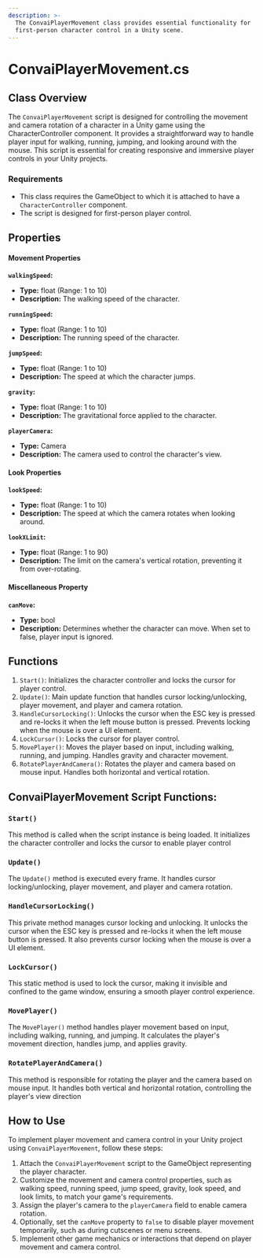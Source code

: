 ```yaml
---
description: >-
  The ConvaiPlayerMovement class provides essential functionality for
  first-person character control in a Unity scene.
---
```


# ConvaiPlayerMovement.cs

## Class Overview

The `ConvaiPlayerMovement` script is designed for controlling the movement and camera rotation of a character in a Unity game using the CharacterController component. It provides a straightforward way to handle player input for walking, running, jumping, and looking around with the mouse. This script is essential for creating responsive and immersive player controls in your Unity projects.

### **Requirements**

* This class requires the GameObject to which it is attached to have a `CharacterController` component.
* The script is designed for first-person player control.

## Properties

#### Movement Properties

**`walkingSpeed`:**

* **Type:** float (Range: 1 to 10)
* **Description:** The walking speed of the character.

**`runningSpeed`:**

* **Type:** float (Range: 1 to 10)
* **Description:** The running speed of the character.

**`jumpSpeed`:**

* **Type:** float (Range: 1 to 10)
* **Description:** The speed at which the character jumps.

**`gravity`:**

* **Type:** float (Range: 1 to 10)
* **Description:** The gravitational force applied to the character.

**`playerCamera`:**

* **Type:** Camera
* **Description:** The camera used to control the character's view.

#### Look Properties

**`lookSpeed`:**

* **Type:** float (Range: 1 to 10)
* **Description:** The speed at which the camera rotates when looking around.

**`lookXLimit`:**

* **Type:** float (Range: 1 to 90)
* **Description:** The limit on the camera's vertical rotation, preventing it from over-rotating.

#### Miscellaneous Property

**`canMove`:**

* **Type:** bool
* **Description:** Determines whether the character can move. When set to false, player input is ignored.

## Functions&#x20;

1. `Start()`: Initializes the character controller and locks the cursor for player control.
2. `Update()`: Main update function that handles cursor locking/unlocking, player movement, and player and camera rotation.
3. `HandleCursorLocking()`: Unlocks the cursor when the ESC key is pressed and re-locks it when the left mouse button is pressed. Prevents locking when the mouse is over a UI element.
4. `LockCursor()`: Locks the cursor for player control.
5. `MovePlayer()`: Moves the player based on input, including walking, running, and jumping. Handles gravity and character movement.
6. `RotatePlayerAndCamera()`: Rotates the player and camera based on mouse input. Handles both horizontal and vertical rotation.

## ConvaiPlayerMovement Script Functions:

### **`Start()`**

This method is called when the script instance is being loaded. It initializes the character controller and locks the cursor to enable player control

### **`Update()`**

The `Update()` method is executed every frame. It handles cursor locking/unlocking, player movement, and player and camera rotation.

### **`HandleCursorLocking()`**

This private method manages cursor locking and unlocking. It unlocks the cursor when the ESC key is pressed and re-locks it when the left mouse button is pressed. It also prevents cursor locking when the mouse is over a UI element.

### **`LockCursor()`**

This static method is used to lock the cursor, making it invisible and confined to the game window, ensuring a smooth player control experience.

### **`MovePlayer()`**

The `MovePlayer()` method handles player movement based on input, including walking, running, and jumping. It calculates the player's movement direction, handles jump, and applies gravity.

### **`RotatePlayerAndCamera()`**

This method is responsible for rotating the player and the camera based on mouse input. It handles both vertical and horizontal rotation, controlling the player's view direction

## How to Use

To implement player movement and camera control in your Unity project using `ConvaiPlayerMovement`, follow these steps:

1. Attach the `ConvaiPlayerMovement` script to the GameObject representing the player character.
2. Customize the movement and camera control properties, such as walking speed, running speed, jump speed, gravity, look speed, and look limits, to match your game's requirements.
3. Assign the player's camera to the `playerCamera` field to enable camera rotation.
4. Optionally, set the `canMove` property to `false` to disable player movement temporarily, such as during cutscenes or menu screens.
5. Implement other game mechanics or interactions that depend on player movement and camera control.
